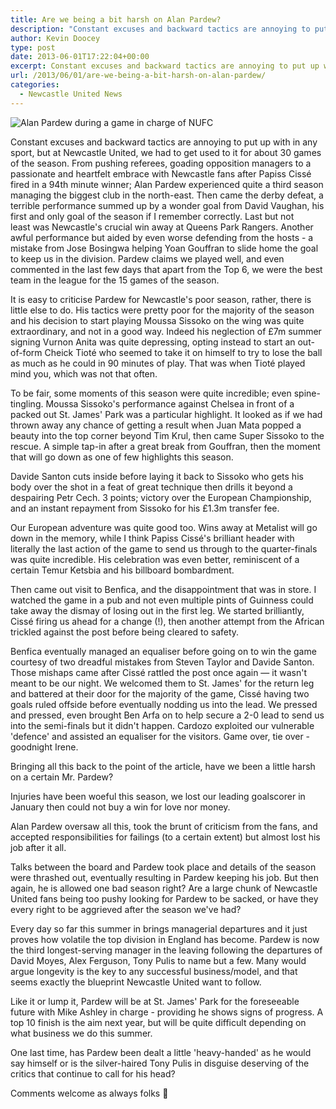 ```yaml
---
title: Are we being a bit harsh on Alan Pardew?
description: "Constant excuses and backward tactics are annoying to put up with in any sport, but at Newcastle United, we had to get used to under Alan Pardew."
author: Kevin Doocey
type: post
date: 2013-06-01T17:22:04+00:00
excerpt: Constant excuses and backward tactics are annoying to put up with in any sport, but at Newcastle United, we had to get used to it for about 30 games of the season. From pushing referees, goading opposition managers..
url: /2013/06/01/are-we-being-a-bit-harsh-on-alan-pardew/
categories:
  - Newcastle United News
---
```


![Alan Pardew during a game in charge of NUFC](https://www.tynetime.com/wp-content/uploads/2012/12/Alan-Pardew-NUFC-SJP.jpg "Pardew - Feels that Newcastle United's 16th place finish did not reflect ability of squad")

Constant excuses and backward tactics are annoying to put up with in any sport, but at Newcastle United, we had to get used to it for about 30 games of the season. From pushing referees, goading opposition managers to a passionate and heartfelt embrace with Newcastle fans after Papiss Cissé fired in a 94th minute winner; Alan Pardew experienced quite a third season managing the biggest club in the north-east. Then came the derby defeat, a terrible performance summed up by a wonder goal from David Vaughan, his first and only goal of the season if I remember correctly. Last but not least was Newcastle's crucial win away at Queens Park Rangers. Another awful performance but aided by even worse defending from the hosts - a mistake from Jose Bosingwa helping Yoan Gouffran to slide home the goal to keep us in the division. Pardew claims we played well, and even commented in the last few days that apart from the Top 6, we were the best team in the league for the 15 games of the season.

It is easy to criticise Pardew for Newcastle's poor season, rather, there is little else to do. His tactics were pretty poor for the majority of the season and his decision to start playing Moussa Sissoko on the wing was quite extraordinary, and not in a good way. Indeed his neglection of £7m summer signing Vurnon Anita was quite depressing, opting instead to start an out-of-form Cheick Tioté who seemed to take it on himself to try to lose the ball as much as he could in 90 minutes of play. That was when Tioté played mind you, which was not that often.

To be fair, some moments of this season were quite incredible; even spine-tingling. Moussa Sissoko's performance against Chelsea in front of a packed out St. James' Park was a particular highlight. It looked as if we had thrown away any chance of getting a result when Juan Mata popped a beauty into the top corner beyond Tim Krul, then came Super Sissoko to the rescue. A simple tap-in after a great break from Gouffran, then the moment that will go down as one of few highlights this season.

Davide Santon cuts inside before laying it back to Sissoko who gets his body over the shot in a feat of great technique then drills it beyond a despairing Petr Cech. 3 points; victory over the European Championship, and an instant repayment from Sissoko for his £1.3m transfer fee.

Our European adventure was quite good too. Wins away at Metalist will go down in the memory, while I think Papiss Cissé's brilliant header with literally the last action of the game to send us through to the quarter-finals was quite incredible. His celebration was even better, reminiscent of a certain Temur Ketsbia and his billboard bombardment.

Then came out visit to Benfica, and the disappointment that was in store. I watched the game in a pub and not even multiple pints of Guinness could take away the dismay of losing out in the first leg. We started brilliantly, Cissé firing us ahead for a change (!), then another attempt from the African trickled against the post before being cleared to safety.

Benfica eventually managed an equaliser before going on to win the game courtesy of two dreadful mistakes from Steven Taylor and Davide Santon. Those mishaps came after Cissé rattled the post once again — it wasn't meant to be our night. We welcomed them to St. James' for the return leg and battered at their door for the majority of the game, Cissé having two goals ruled offside before eventually nodding us into the lead. We pressed and pressed, even brought Ben Arfa on to help secure a 2-0 lead to send us into the semi-finals but it didn't happen. Cardozo exploited our vulnerable 'defence' and assisted an equaliser for the visitors. Game over, tie over - goodnight Irene.

Bringing all this back to the point of the article, have we been a little harsh on a certain Mr. Pardew?

Injuries have been woeful this season, we lost our leading goalscorer in January then could not buy a win for love nor money.

Alan Pardew oversaw all this, took the brunt of criticism from the fans, and accepted responsibilities for failings (to a certain extent) but almost lost his job after it all.

Talks between the board and Pardew took place and details of the season were thrashed out, eventually resulting in Pardew keeping his job. But then again, he is allowed one bad season right? Are a large chunk of Newcastle United fans being too pushy looking for Pardew to be sacked, or have they every right to be aggrieved after the season we've had?

Every day so far this summer in brings managerial departures and it just proves how volatile the top division in England has become. Pardew is now the third longest-serving manager in the leaving following the departures of David Moyes, Alex Ferguson, Tony Pulis to name but a few. Many would argue longevity is the key to any successful business/model, and that seems exactly the blueprint Newcastle United want to follow.

Like it or lump it, Pardew will be at St. James' Park for the foreseeable future with Mike Ashley in charge - providing he shows signs of progress. A top 10 finish is the aim next year, but will be quite difficult depending on what business we do this summer.

One last time, has Pardew been dealt a little 'heavy-handed' as he would say himself or is the silver-haired Tony Pulis in disguise deserving of the critics that continue to call for his head?

Comments welcome as always folks 🙂
